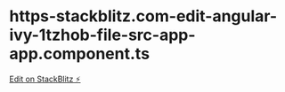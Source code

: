 # https-stackblitz.com-edit-angular-ivy-1tzhob-file-src-app-app.component.ts

[Edit on StackBlitz ⚡️](https://stackblitz.com/edit/js-qpirnr)